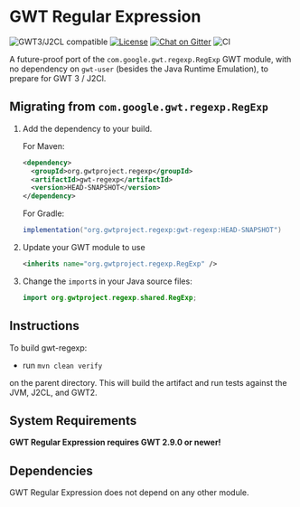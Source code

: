 # GWT Regular Expression

![GWT3/J2CL compatible](https://img.shields.io/badge/GWT3/J2CL-compatible-brightgreen.svg)  [![License](https://img.shields.io/:license-apache-blue.svg)](http://www.apache.org/licenses/LICENSE-2.0.html) [![Chat on Gitter](https://badges.gitter.im/hal/elemento.svg)](https://gitter.im/gwtproject/gwt-modules) ![CI](https://github.com/gwtproject/gwt-regexp/workflows/CI/badge.svg)

A future-proof port of the `com.google.gwt.regexp.RegExp` GWT module, with no dependency on `gwt-user` (besides the Java Runtime Emulation), to prepare for GWT 3 / J2Cl.

##  Migrating from `com.google.gwt.regexp.RegExp`


1. Add the dependency to your build.

   For Maven:

   ```xml
   <dependency>
     <groupId>org.gwtproject.regexp</groupId>
     <artifactId>gwt-regexp</artifactId>
     <version>HEAD-SNAPSHOT</version>
   </dependency>
   ```

   For Gradle:

   ```gradle
   implementation("org.gwtproject.regexp:gwt-regexp:HEAD-SNAPSHOT")
   ```

2. Update your GWT module to use

   ```xml
   <inherits name="org.gwtproject.regexp.RegExp" />
   ```

3. Change the `import`s in your Java source files:

   ```java
   import org.gwtproject.regexp.shared.RegExp;
   ```

## Instructions

To build gwt-regexp:

* run `mvn clean verify`

on the parent directory. This will build the artifact and run tests against the JVM, J2CL, and GWT2.

## System Requirements

**GWT Regular Expression requires GWT 2.9.0 or newer!**


## Dependencies

GWT Regular Expression does not depend on any other module.
